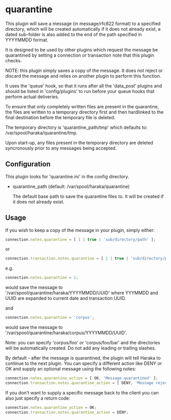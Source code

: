 quarantine
==========

This plugin will save a message (in message/rfc822 format) to a specified
directory, which will be created automatically if it does not already exist,
a dated sub-folder is also added to the end of the path specified in YYYYMMDD
format.

It is designed to be used by other plugins which request the message be
quarantined by setting a connection or transaction note that this plugin
checks.

NOTE: this plugin simply saves a copy of the message.  It does not reject or
discard the message and relies on another plugin to perform this function.

It uses the 'queue' hook, so that it runs after all the 'data_post' plugins
and should be listed in 'config/plugins' to run before your queue hooks that
perform actual deliveries.

To ensure that only completely written files are present in the quarantine,
the files are written to a temporary directory first and then hardlinked to
the final destination before the temporary file is deleted.

The temporary directory is 'quarantine_path/tmp' which defaults to:
/var/spool/haraka/quarantine/tmp.

Upon start-up, any files present in the temporary directory are deleted
syncronously prior to any messages being accepted.


Configuration
-------------

This plugin looks for 'quarantine.ini' in the config directory.

* quarantine\_path                   (default: /var/spool/haraka/quarantine)

  The default base path to save the quarantine files to.  It will be created
  if it does not already exist.


Usage
-----

If you wish to keep a copy of the message in your plugin, simply either:

```javascript
connection.notes.quarantine = [ 1 | true | 'sub/directory/path' ];
```

or

```javascript
connection.transaction.notes.quarantine = [ 1 | true | 'sub/directory/path' ];
```

e.g.

```javascript
connection.notes.quarantine = 1;
```

would save the message to '/var/spool/quarantine/haraka/YYYYMMDD/UUID' where
YYYMMDD and UUID are expanded to current date and transaction UUID.

and

```javascript
connection.notes.quarantine = 'corpus';
```

would save the message to '/var/spool/quarantine/haraka/corpus/YYYYMMDD/UUID'.

Note: you can specify 'corpus/foo' or 'corpus/foo/bar' and the directories will
be automatically created.  Do not add any leading or trailing slashes.

By default - after the message is quarantined, the plugin will tell Haraka to
continue to the next plugin.  You can specify a different action like DENY or
OK and supply an optional message using the following notes:

```javascript
connection.notes.quarantine_action = [ OK, 'Message quarantined' ];
connection.transaction.notes.quarantine_action = [ DENY, 'Message rejected' ];
```

If you don't want to supply a specific message back to the client you can
also just specify a return code:

```javascript
connection.notes.quarantine_action = OK;
connection.transaction.notes.quarantine_action = DENY;
```
